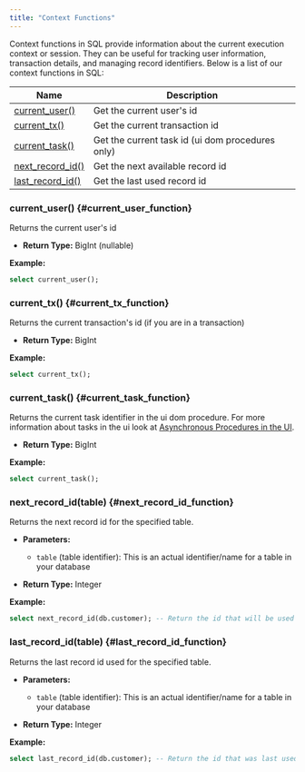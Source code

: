 ```yaml
---
title: "Context Functions"
---
```


Context functions in SQL provide information about the current execution context or session. They can be useful for tracking user information, transaction details, and managing record identifiers. Below is a list of our context functions in SQL:

| Name                                         | Description                                      |
|----------------------------------------------|--------------------------------------------------|
| [current_user()](#current_user_function)     | Get the current user's id                        |
| [current_tx()](#current_tx_function)         | Get the current transaction id                   |
| [current_task()](#current_task_function)     | Get the current task id (ui dom procedures only) |
| [next_record_id()](#next_record_id_function) | Get the next available record id                 |
| [last_record_id()](#last_record_id_function) | Get the last used record id                      |

### current_user() {#current_user_function}

Returns the current user's id

- **Return Type:** BigInt (nullable)

**Example:**

```sql
select current_user();
```

### current_tx() {#current_tx_function}

Returns the current transaction's id (if you are in a transaction)

- **Return Type:** BigInt

**Example:**

```sql
select current_tx();
```

### current_task() {#current_task_function}

Returns the current task identifier in the ui dom procedure. For more information about tasks in the ui look at [Asynchronous Procedures in the UI](/concepts/async_procedures_ui).

- **Return Type:** BigInt

**Example:**

```sql
select current_task();
```

### next_record_id(table) {#next_record_id_function}

Returns the next record id for the specified table.

- **Parameters:**
  - `table` (table identifier): This is an actual identifier/name for a table in your database

- **Return Type:** Integer

**Example:**

```sql
select next_record_id(db.customer); -- Return the id that will be used by the next record inserted into the customer table
```

### last_record_id(table) {#last_record_id_function}

Returns the last record id used for the specified table.

- **Parameters:**
  - `table` (table identifier): This is an actual identifier/name for a table in your database

- **Return Type:** Integer

**Example:**

```sql
select last_record_id(db.customer); -- Return the id that was last used for an insert in the customer table
```
